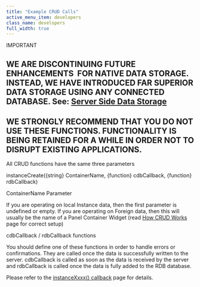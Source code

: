 ```yaml
---
title: "Example CRUD Calls"
active_menu_item: developers
class_name: developers
full_width: true
---
```



IMPORTANT

## WE ARE DISCONTINUING FUTURE ENHANCEMENTS  FOR NATIVE DATA STORAGE. INSTEAD, WE HAVE INTRODUCED FAR SUPERIOR DATA STORAGE USING ANY CONNECTED DATABASE. See: [Server Side Data Storage](../../../../../data-storage/server-side-data-storage/index)

## WE STRONGLY RECOMMEND THAT YOU DO NOT USE THESE FUNCTIONS. FUNCTIONALITY IS BEING RETAINED FOR A WHILE IN ORDER NOT TO DISRUPT EXISTING APPLICATIONS.

All CRUD functions have the same three parameters

instanceCreate({string} ContainerName, {function} cdbCallback, {function} rdbCallback)

ContainerName Parameter

If you are operating on local Instance data, then the first parameter is undefined or empty. If you are operating on Foreign data, then this will usually be the name of a Panel Container Widget (read [How CRUD Works](how-crud-works) page for correct setup)

cdbCallback / rdbCallback functions

You should define one of these functions in order to handle errors or confirmations. They are called once the data is successfully written to the server. cdbCallback is called as soon as the data is received by the server and rdbCallback is called once the data is fully added to the RDB database.

Please refer to the [instanceXxxx() callback](../../../../../scripting-apis/client-api/instance-data-functions/instancexxxx-callback-function) page for details.

